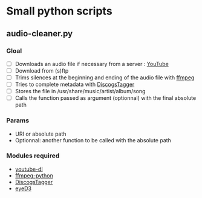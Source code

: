 # Small python scripts

## audio-cleaner.py

### Gloal

- [ ] Downloads an audio file if necessary from a server : [YouTube](https://www.youtube.com)
- [ ] Download from (s)ftp
- [ ] Trims silences at the beginning and ending of the audio file with [ffmpeg](https://github.com/FFmpeg/FFmpeg)
- [ ] Tries to complete metadata with [DiscogsTagger](https://github.com/jesseward/discogstagger)
- [ ] Stores the file in /usr/share/music/artist/album/song
- [ ] Calls the function passed as argument (optionnal) with the final absolute path

### Params

* URI or absolute path
* Optionnal: another function to be called with the absolute path

### Modules required

* [youtube-dl](https://github.com/rg3/youtube-dl)
* [ffmpeg-python](https://github.com/kkroening/ffmpeg-python)
* [DiscogsTagger](https://github.com/jesseward/discogstagger)
* [eyeD3](https://github.com/nicfit/eyeD3)
